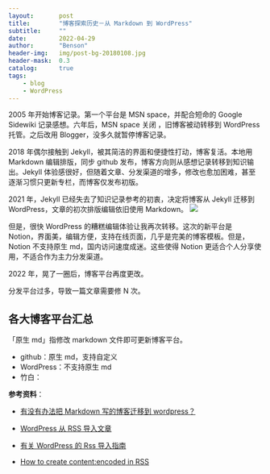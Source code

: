 ```yaml
---
layout:       post
title:        "博客探索历史－从 Markdown 到 WordPress"
subtitle:     ""
date:         2022-04-29
author:       "Benson"
header-img:   img/post-bg-20180108.jpg
header-mask:  0.3
catalog:      true
tags: 
    - blog
    - WordPress
---
```

2005 年开始博客记录。第一个平台是 MSN space，并配合短命的 Google Sidewiki 记录感想。六年后，MSN space 关闭 ，旧博客被动转移到 WordPress 托管。之后改用 Blogger，没多久就暂停博客记录。

2018 年偶尔接触到 Jekyll，被其简洁的界面和便捷性打动，博客复活。本地用 Markdown 编辑排版，同步 github 发布，博客方向则从感想记录转移到知识输出。Jekyll 体验感很好，但随着文章、分发渠道的增多，修改也愈加困难，甚至逐渐习惯只更新专栏，而博客仅发布初版。

2021 年，Jekyll 已经失去了知识记录参考的初衷，决定将博客从  Jekyll 迁移到 WordPress，文章的初次排版编辑依旧使用 Markdown。
![](http://tc.seoipo.com/20210128124408.png)

但是，很快 WordPress 的糟糕编辑体验让我再次转移。这次的新平台是 Notion，界面美，编辑方便，支持在线页面，几乎是完美的博客模板。但是，Notion 不支持原生 md，国内访问速度成迷。这些使得 Notion 更适合个人分享使用，不适合作为主力分发渠道。

2022 年，晃了一圈后，博客平台再度更改。

分发平台过多，导致一篇文章需要修 N 次。

## 各大博客平台汇总
「原生 md」指修改 markdown 文件即可更新博客平台。

* github：原生 md，支持自定义
* WordPress：不支持原生 md
* 竹白：



**参考资料**：

* [有没有办法把 Markdown 写的博客迁移到 wordpress？](https://www.v2ex.com/t/73385)

* [WordPress 从 RSS 导入文章](https://www.yiyult.com/201903155699.html)

* [有关 WordPress 的 Rss 导入指南](https://www.cnblogs.com/u0mo5/p/4100927.html)

* [How to create <content:encoded> in RSS](https://stackoverflow.com/questions/33212592/how-to-create-contentencoded-in-rss)

